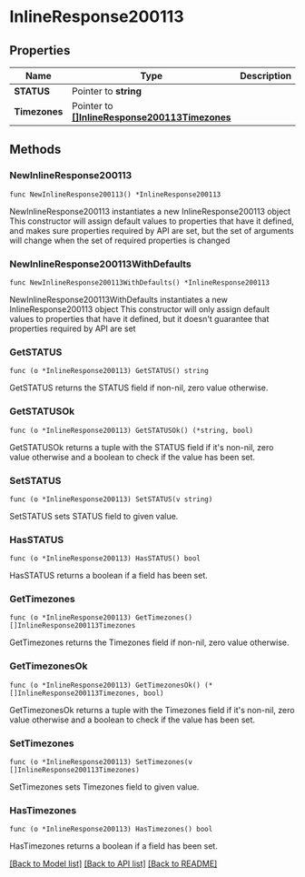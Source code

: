 # InlineResponse200113

## Properties

Name | Type | Description | Notes
------------ | ------------- | ------------- | -------------
**STATUS** | Pointer to **string** |  | [optional] 
**Timezones** | Pointer to [**[]InlineResponse200113Timezones**](InlineResponse200113Timezones.md) |  | [optional] 

## Methods

### NewInlineResponse200113

`func NewInlineResponse200113() *InlineResponse200113`

NewInlineResponse200113 instantiates a new InlineResponse200113 object
This constructor will assign default values to properties that have it defined,
and makes sure properties required by API are set, but the set of arguments
will change when the set of required properties is changed

### NewInlineResponse200113WithDefaults

`func NewInlineResponse200113WithDefaults() *InlineResponse200113`

NewInlineResponse200113WithDefaults instantiates a new InlineResponse200113 object
This constructor will only assign default values to properties that have it defined,
but it doesn't guarantee that properties required by API are set

### GetSTATUS

`func (o *InlineResponse200113) GetSTATUS() string`

GetSTATUS returns the STATUS field if non-nil, zero value otherwise.

### GetSTATUSOk

`func (o *InlineResponse200113) GetSTATUSOk() (*string, bool)`

GetSTATUSOk returns a tuple with the STATUS field if it's non-nil, zero value otherwise
and a boolean to check if the value has been set.

### SetSTATUS

`func (o *InlineResponse200113) SetSTATUS(v string)`

SetSTATUS sets STATUS field to given value.

### HasSTATUS

`func (o *InlineResponse200113) HasSTATUS() bool`

HasSTATUS returns a boolean if a field has been set.

### GetTimezones

`func (o *InlineResponse200113) GetTimezones() []InlineResponse200113Timezones`

GetTimezones returns the Timezones field if non-nil, zero value otherwise.

### GetTimezonesOk

`func (o *InlineResponse200113) GetTimezonesOk() (*[]InlineResponse200113Timezones, bool)`

GetTimezonesOk returns a tuple with the Timezones field if it's non-nil, zero value otherwise
and a boolean to check if the value has been set.

### SetTimezones

`func (o *InlineResponse200113) SetTimezones(v []InlineResponse200113Timezones)`

SetTimezones sets Timezones field to given value.

### HasTimezones

`func (o *InlineResponse200113) HasTimezones() bool`

HasTimezones returns a boolean if a field has been set.


[[Back to Model list]](../README.md#documentation-for-models) [[Back to API list]](../README.md#documentation-for-api-endpoints) [[Back to README]](../README.md)


